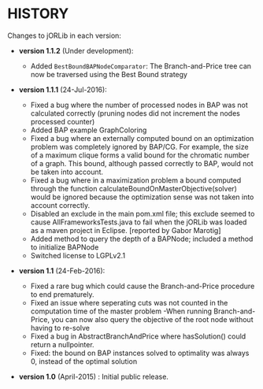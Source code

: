 # HISTORY #

Changes to jORLib in each version:

- **version 1.1.2** (Under development):
	- Added `BestBoundBAPNodeComparator`: The Branch-and-Price tree can now be traversed using the Best Bound strategy

- **version 1.1.1** (24-Jul-2016):
	- Fixed a bug where the number of processed nodes in BAP was not calculated correctly (pruning nodes did not increment the nodes processed counter)
	- Added BAP example GraphColoring
	- Fixed a bug where an externally computed bound on an optimization problem was completely ignored by BAP/CG. For example, the size of a maximum clique forms a valid bound for the chromatic number of a graph. This bound, although passed correctly to BAP, would not be taken into account.
	- Fixed a bug where in a maximization problem a bound computed through the function calculateBoundOnMasterObjective(solver) would be ignored because the optimization sense was not taken into account correctly.
	- Disabled an exclude in the main pom.xml file; this exclude seemed to cause AllFrameworksTests.java to fail when the jORLib was loaded as a maven project in Eclipse. [reported by Gabor Marotig]
	- Added method to query the depth of a BAPNode; included a method to initialize BAPNode
	- Switched license to LGPLv2.1

- **version 1.1** (24-Feb-2016): 
	- Fixed a rare bug which could cause the Branch-and-Price procedure to end prematurely.
	- Fixed an issue where seperating cuts was not counted in the computation time of the master problem
	-When running Branch-and-Price, you can now also query the objective of the root node without having to re-solve
	- Fixed a bug in AbstractBranchAndPrice where hasSolution() could return a nullpointer.
	- Fixed: the bound on BAP instances solved to optimality was always 0, instead of the optimal solution

- **version 1.0** (April-2015) : Initial public release.

